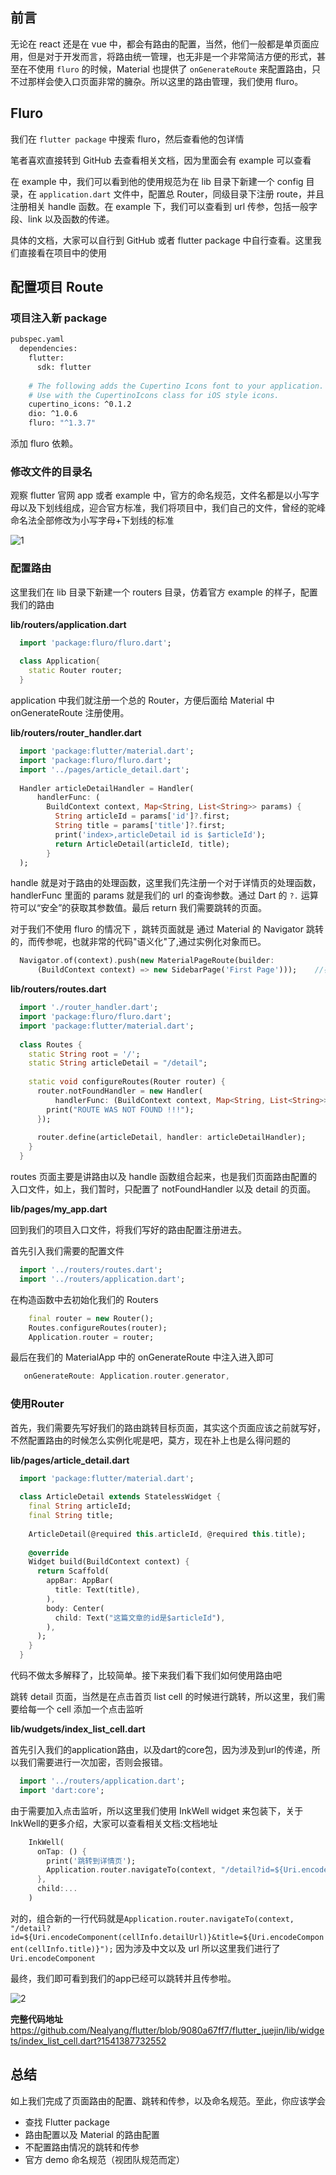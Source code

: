 ## 前言

无论在 react 还是在 vue 中，都会有路由的配置，当然，他们一般都是单页面应用，但是对于开发而言，将路由统一管理，也无非是一个非常简洁方便的形式，甚至在不使用 `fluro` 的时候，Material 也提供了 `onGenerateRoute` 来配置路由，只不过那样会使入口页面非常的臃杂。所以这里的路由管理，我们使用 fluro。

## Fluro

我们在 `flutter package` 中搜索 fluro，然后查看他的包详情

笔者喜欢直接转到 GitHub 去查看相关文档，因为里面会有 example 可以查看

在 example 中，我们可以看到他的使用规范为在 lib 目录下新建一个 config 目录，在 `application.dart` 文件中，配置总 Router，同级目录下注册 route，并且注册相关 handle 函数。在 example 下，我们可以查看到 url 传参，包括一般字段、link 以及函数的传递。

具体的文档，大家可以自行到 GitHub 或者 flutter package 中自行查看。这里我们直接看在项目中的使用

## 配置项目 Route

### 项目注入新 package

```sh
pubspec.yaml
  dependencies:
    flutter:
      sdk: flutter
  
    # The following adds the Cupertino Icons font to your application.
    # Use with the CupertinoIcons class for iOS style icons.
    cupertino_icons: ^0.1.2
    dio: ^1.0.6
    fluro: "^1.3.7"
```

添加 fluro 依赖。

### 修改文件的目录名

观察 flutter 官网 app 或者 example 中，官方的命名规范，文件名都是以小写字母以及下划线组成，迎合官方标准，我们将项目中，我们自己的文件，曾经的驼峰命名法全部修改为小写字母+下划线的标准

![1](http://)

### 配置路由

这里我们在 lib 目录下新建一个 routers 目录，仿着官方 example 的样子，配置我们的路由

**lib/routers/application.dart**

```dart
  import 'package:fluro/fluro.dart';
  
  class Application{
    static Router router;
  }
```

application 中我们就注册一个总的 Router，方便后面给 Material 中 onGenerateRoute 注册使用。

**lib/routers/router_handler.dart**

```dart
  import 'package:flutter/material.dart';
  import 'package:fluro/fluro.dart';
  import '../pages/article_detail.dart';
  
  Handler articleDetailHandler = Handler(
      handlerFunc: (
        BuildContext context, Map<String, List<String>> params) {
          String articleId = params['id']?.first;
          String title = params['title']?.first;
          print('index>,articleDetail id is $articleId');
          return ArticleDetail(articleId, title);
        }
  );
```

handle 就是对于路由的处理函数，这里我们先注册一个对于详情页的处理函数，handlerFunc 里面的 params 就是我们的 url 的查询参数。通过 Dart 的 `?.` 运算符可以“安全”的获取其参数值。最后 return 我们需要跳转的页面。

对于我们不使用 fluro 的情况下 ，跳转页面就是 通过 Material 的 Navigator 跳转的，而传参呢，也就非常的代码"语义化"了,通过实例化对象而已。

```dart
  Navigator.of(context).push(new MaterialPageRoute(builder: 
      (BuildContext context) => new SidebarPage('First Page')));    //在new方法时调用控件的构造函数传入参数值
```

**lib/routers/routes.dart**

```dart
  import './router_handler.dart';
  import 'package:fluro/fluro.dart';
  import 'package:flutter/material.dart';
  
  class Routes {
    static String root = '/';
    static String articleDetail = "/detail";
  
    static void configureRoutes(Router router) {
      router.notFoundHandler = new Handler(
          handlerFunc: (BuildContext context, Map<String, List<String>> params) {
        print("ROUTE WAS NOT FOUND !!!");
      });
  
      router.define(articleDetail, handler: articleDetailHandler);
    }
  }
```

routes 页面主要是讲路由以及 handle 函数组合起来，也是我们页面路由配置的入口文件，如上，我们暂时，只配置了 notFoundHandler 以及 detail 的页面。

**lib/pages/my_app.dart**

回到我们的项目入口文件，将我们写好的路由配置注册进去。

首先引入我们需要的配置文件

```dart
  import '../routers/routes.dart';
  import '../routers/application.dart';
```

在构造函数中去初始化我们的 Routers

```dart
    final router = new Router();
    Routes.configureRoutes(router);
    Application.router = router;
```

最后在我们的 MaterialApp 中的 onGenerateRoute 中注入进入即可

```dart
   onGenerateRoute: Application.router.generator,
```

### 使用Router

首先，我们需要先写好我们的路由跳转目标页面，其实这个页面应该之前就写好，不然配置路由的时候怎么实例化呢是吧，莫方，现在补上也是么得问题的

**lib/pages/article_detail.dart**

```dart
  import 'package:flutter/material.dart';
  
  class ArticleDetail extends StatelessWidget {
    final String articleId;
    final String title;
  
    ArticleDetail(@required this.articleId, @required this.title);
  
    @override
    Widget build(BuildContext context) {
      return Scaffold(
        appBar: AppBar(
          title: Text(title),
        ),
        body: Center(
          child: Text("这篇文章的id是$articleId"),
        ),
      );
    }
  }
```

代码不做太多解释了，比较简单。接下来我们看下我们如何使用路由吧

跳转 detail 页面，当然是在点击首页 list cell
的时候进行跳转，所以这里，我们需要给每一个 cell 添加一个点击监听

**lib/wudgets/index_list_cell.dart**

首先引入我们的application路由，以及dart的core包，因为涉及到url的传递，所以我们需要进行一次加密，否则会报错。

```dart
  import '../routers/application.dart';
  import 'dart:core'; 
```

由于需要加入点击监听，所以这里我们使用 InkWell widget 来包装下，关于 InkWell的更多介绍，大家可以查看相关文档:文档地址

```dart
    InkWell(
      onTap: () {
        print('跳转到详情页');
        Application.router.navigateTo(context, "/detail?id=${Uri.encodeComponent(cellInfo.detailUrl)}&title=${Uri.encodeComponent(cellInfo.title)}");
      },
      child:...
    )
```

对的，组合新的一行代码就是`Application.router.navigateTo(context, "/detail?id=${Uri.encodeComponent(cellInfo.detailUrl)}&title=${Uri.encodeComponent(cellInfo.title)}");` 因为涉及中文以及 url 所以这里我们进行了 `Uri.encodeComponent`

最终，我们即可看到我们的app已经可以跳转并且传参啦。

![2](http://)

**完整代码地址** https://github.com/Nealyang/flutter/blob/9080a67ff7/flutter_juejin/lib/widgets/index_list_cell.dart?1541387732552

## 总结

如上我们完成了页面路由的配置、跳转和传参，以及命名规范。至此，你应该学会

* 查找 Flutter package
* 路由配置以及 Material 的路由配置
* 不配置路由情况的跳转和传参
* 官方 demo 命名规范（视团队规范而定）

